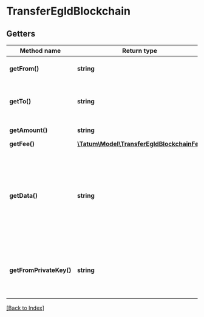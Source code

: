 # TransferEgldBlockchain

## Getters

Method name | Return type | Description | Notes
------------ | ------------- | ------------- | -------------
**getFrom()** | **string** | Account address of the sender |
**getTo()** | **string** | Account address of the receiver or smart contract |
**getAmount()** | **string** | Value to be sent. |
**getFee()** | [**\Tatum\Model\TransferEgldBlockchainFee**](TransferEgldBlockchainFee.md) |  | [optional]
**getData()** | **string** | Additional data that can be passed to a blockchain transaction as a data property; must be in the hexadecimal format | [optional]
**getFromPrivateKey()** | **string** | Private key of sender address. Private key, or signature Id must be present. |

[[Back to Index]](../index.md)
